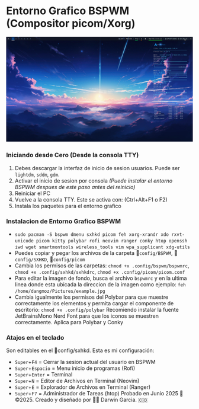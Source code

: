 # Entorno Grafico BSPWM (Compositor picom/Xorg)
![Example Screenshot.](https://raw.githubusercontent.com/darwin-garcia/Arch-Linux-Hyprland/refs/heads/main/Screenshots/BSPWM%20Desktop.png) 

### Iniciando desde Cero (Desde la consola TTY)
1. Debes descargar la interfaz de inicio de sesion usuarios. Puede ser `lightdm`, `sddm`, `gdm`. 
2. Activar el inicio de sesion por consola _(Puede instalar el entorno BSPWM despues de este paso antes del reinicio)_
3. Reiniciar el PC
4. Vuelve a la consola TTY. Este se activa con: (Ctrl+Alt+F1 o F2)
5. Instala los paquetes para el entorno grafico 

### Instalacion de Entorno Grafico BSPWM
* `sudo pacman -S bspwm dmenu sxhkd picom feh xorg-xrandr xdo rxvt-unicode picom kitty polybar rofi neovim ranger conky htop openssh iwd wget smartmontools wireless_tools vim wpa_supplicant xdg-utils`
* Puedes copiar y pegar los archivos de la carpeta 📁`config/BSPWM`, 📁`config/SXHKD`, 📁`config/picom`
* Cambia los permisos de las carpetas: `chmod +x .config/bspwm/bspwmrc`, `chmod +x .config/sxhkd/sxhkdrc`, `chmod +x .config/picom/picom.conf`
* Para editar la imagen de fondo, busca el archivo `bspwmrc` y en la ultima linea donde esta ubicada la direccion de la imagen como ejemplo: `feh /home/dangmoz/Pictures/example.jpg`
* Cambia igualmente los permisos del Polybar para que muestre correctamente los elementos y permita cargar el componente de escritorio: `chmod +x .config/polybar`
Recomiendo instalar la fuente JetBrainsMono Nerd Font para que los iconos se muestren correctamente. Aplica para Polybar y Conky

### Atajos en el teclado
Son editables en el 📁config/sxhkd. Esta es mi configuración:
* `Super`+`F4` = Cerrar la sesion actual del usuario en BSPWM
* `Super`+`Espacio` = Menu inicio de programas (Rofi)  
* `Super`+`Enter` = Terminal
* `Super`+`N` = Editor de Archivos en Terminal (Neovim)
* `Super`+`E` = Explorador de Archivos en Terminal (Ranger)
* `Super`+`F7` = Administrador de Tareas (htop)
Probado en Junio 2025
🎯 ©2025. Creado y diseñado por 👨‍💻 Darwin Garcia. 🇨🇴
